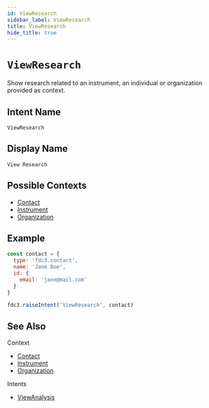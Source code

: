 ```yaml
---
id: ViewResearch
sidebar_label: ViewResearch
title: ViewResearch
hide_title: true
---
```

# `ViewResearch`

Show research related to an instrument, an individual or organization provided as context.

## Intent Name

`ViewResearch`

## Display Name

`View Research`

## Possible Contexts

* [Contact](../../context/ref/Contact)
* [Instrument](../../context/ref/Instrument)
* [Organization](../../context/ref/Organization)

## Example

```js
const contact = {
  type: 'fdc3.contact',
  name: 'Jane Doe',
  id: {
    email: 'jane@mail.com'
  }
}

fdc3.raiseIntent('ViewResearch', contact)
```

## See Also

Context

* [Contact](../../context/ref/Contact)
* [Instrument](../../context/ref/Instrument)
* [Organization](../../context/ref/Organization)

Intents

* [ViewAnalysis](ViewAnalysis)
